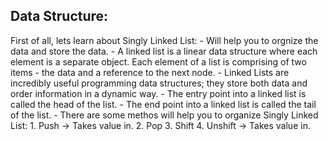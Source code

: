 ## Data Structure: 
First of all, lets learn about Singly Linked List: 
    - Will help you to orgnize the data and store the data. 
    - A linked list is a linear data structure where each element is a separate object. Each element of a list is comprising of two items - the data and a reference to the next node. 
    - Linked Lists are incredibly useful programming data structures; they store both data and order information in a dynamic way. 
    - The entry point into a linked list is called the head of the list.
    - The end point into a linked list is called the tail of the list. 
    - There are some methos will help you to organize Singly Linked List:
    1. Push -> Takes value in.
    2. Pop
    3. Shift 
    4. Unshift -> Takes value in.
